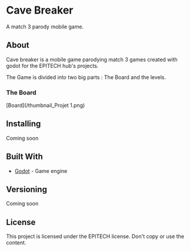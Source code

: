 # Cave Breaker

A match 3 parody mobile game.

## About

Cave breaker is a mobile game parodying match 3 games created with godot for the EPITECH hub's projects.

The Game is divided into two big parts : The Board and the levels.

### The Board

[Board](/thumbnail_Projet 1.png)

## Installing

Coming soon

## Built With

* [Godot](https://godotengine.org/) - Game engine

## Versioning

Coming soon

## License

This project is licensed under the EPITECH license.
Don't copy or use the content.
